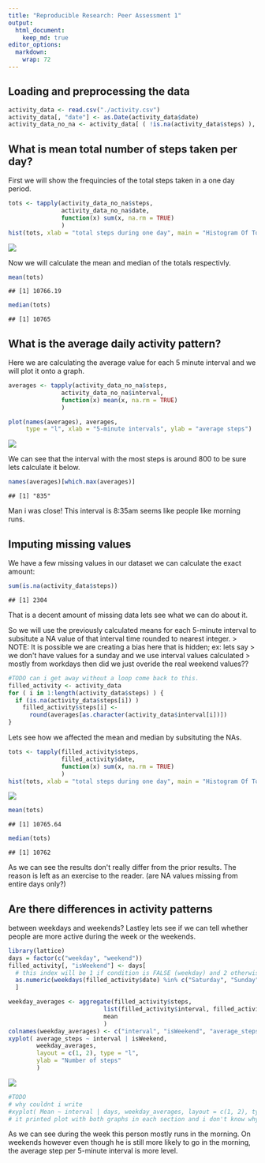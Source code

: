 ```yaml
---
title: "Reproducible Research: Peer Assessment 1"
output: 
  html_document:
    keep_md: true
editor_options: 
  markdown: 
    wrap: 72
---
```


## Loading and preprocessing the data


```r
activity_data <- read.csv("./activity.csv")
activity_data[, "date"] <- as.Date(activity_data$date)
activity_data_no_na <- activity_data[ ( !is.na(activity_data$steps) ), ]
```

## What is mean total number of steps taken per day?

First we will show the frequincies of the total steps taken in a one day
period.


```r
tots <- tapply(activity_data_no_na$steps, 
               activity_data_no_na$date, 
               function(x) sum(x, na.rm = TRUE)
               )
hist(tots, xlab = "total steps during one day", main = "Histogram Of Total Steps Per Day")
```

![](PA1_template_files/figure-html/totals-1.png)<!-- -->

Now we will calculate the mean and median of the totals respectivly.


```r
mean(tots)
```

```
## [1] 10766.19
```

```r
median(tots)
```

```
## [1] 10765
```

## What is the average daily activity pattern?

Here we are calculating the average value for each 5 minute interval and
we will plot it onto a graph.


```r
averages <- tapply(activity_data_no_na$steps, 
               activity_data_no_na$interval, 
               function(x) mean(x, na.rm = TRUE)
               )

plot(names(averages), averages, 
     type = "l", xlab = "5-minute intervals", ylab = "average steps")
```

![](PA1_template_files/figure-html/intervals-1.png)<!-- -->

We can see that the interval with the most steps is around 800 to be
sure lets calculate it below.


```r
names(averages)[which.max(averages)]
```

```
## [1] "835"
```

Man i was close! This interval is 8:35am seems like people like morning
runs.

## Imputing missing values

We have a few missing values in our dataset we can calculate the exact
amount:


```r
sum(is.na(activity_data$steps))
```

```
## [1] 2304
```

That is a decent amount of missing data lets see what we can do about
it.

So we will use the previously calculated means for each 5-minute
interval to subsitute a NA value of that interval time rounded to
nearest integer. \> NOTE: It is possible we are creating a bias here
that is hidden; ex: lets say \> we don't have values for a sunday and we
use interval values calculated \> mostly from workdays then did we just
overide the real weekend values??


```r
#TODO can i get away without a loop come back to this.
filled_activity <- activity_data
for ( i in 1:length(activity_data$steps) ) {
  if (is.na(activity_data$steps[i]) )
    filled_activity$steps[i] <- 
      round(averages[as.character(activity_data$interval[i])])
}
```

Lets see how we affected the mean and median by subsituting the NAs.


```r
tots <- tapply(filled_activity$steps, 
               filled_activity$date, 
               function(x) sum(x, na.rm = TRUE)
               )
hist(tots, xlab = "total steps during one day", main = "Histogram Of Total Steps Per Day")
```

![](PA1_template_files/figure-html/retotals-1.png)<!-- -->

```r
mean(tots)
```

```
## [1] 10765.64
```

```r
median(tots)
```

```
## [1] 10762
```

As we can see the results don't really differ from the prior results.
The reason is left as an exercise to the reader. (are NA values missing
from entire days only?)

## Are there differences in activity patterns
between weekdays and weekends? Lastley lets see if we can tell whether
people are more active during the week or the weekends.


```r
library(lattice)
days = factor(c("weekday", "weekend"))
filled_activity[, "isWeekend"] <- days[
  # this index will be 1 if condition is FALSE (weekday) and 2 otherwise
  as.numeric(weekdays(filled_activity$date) %in% c("Saturday", "Sunday")) + 1
  ]

weekday_averages <- aggregate(filled_activity$steps, 
                           list(filled_activity$interval, filled_activity$isWeekend), 
                           mean
                           )
colnames(weekday_averages) <- c("interval", "isWeekend", "average_steps")
xyplot( average_steps ~ interval | isWeekend, 
        weekday_averages, 
        layout = c(1, 2), type = "l", 
        ylab = "Number of steps"
        )
```

![](PA1_template_files/figure-html/weekday_v_weekend-1.png)<!-- -->

```r
#TODO
# why couldnt i write 
#xyplot( Mean ~ interval | days, weekday_averages, layout = c(1, 2), type = "l")
# it printed plot with both graphs in each section and i don't know why
```

As we can see during the week this person mostly runs in the morning. On
weekends however even though he is still more likely to go in the
morning, the average step per 5-minute interval is more level.
